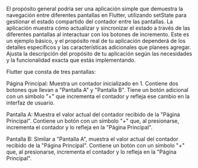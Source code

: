 El propósito general podría ser una aplicación simple que demuestra la navegación entre diferentes pantallas en Flutter, utilizando setState para gestionar el estado compartido del contador entre las pantallas. 
La aplicación muestra cómo actualizar y sincronizar el estado a través de las diferentes pantallas al interactuar con los botones de incremento.
Este es un ejemplo básico, y el propósito real de tu aplicación dependerá de los detalles específicos y las características adicionales que planees agregar. 
Ajusta la descripción del propósito de tu aplicación según las necesidades y la funcionalidad exacta que estás implementando.


Flutter que consta de tres pantallas:

Página Principal:
Muestra un contador inicializado en 1.
Contiene dos botones que llevan a "Pantalla A" y "Pantalla B".
Tiene un botón adicional con un símbolo "+" que incrementa el contador y refleja ese cambio en la interfaz de usuario.

Pantalla A:
Muestra el valor actual del contador recibido de la "Página Principal".
Contiene un botón con un símbolo "+" que, al presionarse, incrementa el contador y lo refleja en la "Página Principal".

Pantalla B:
Similar a "Pantalla A", muestra el valor actual del contador recibido de la "Página Principal".
Contiene un botón con un símbolo "+" que, al presionarse, incrementa el contador y lo refleja en la "Página Principal".
